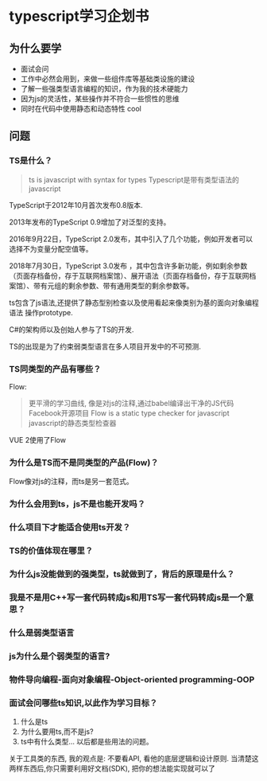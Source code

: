 # typescript学习企划书

## 为什么要学

- 面试会问
- 工作中必然会用到，来做一些组件库等基础类设施的建设
- 了解一些强类型语言编程的知识，作为我的技术硬能力
- 因为js的灵活性，某些操作并不符合一些惯性的思维
- 同时在代码中使用静态和动态特性 cool

## 问题

### TS是什么？

> ts is javascript with syntax for types
> Typescript是带有类型语法的javascript

TypeScript于2012年10月首次发布0.8版本.

2013年发布的TypeScript 0.9增加了对泛型的支持。

2016年9月22日，TypeScript 2.0发布，其中引入了几个功能，例如开发者可以选择不为变量分配空值等。

2018年7月30日，TypeScript 3.0发布 ，其中包含许多新功能，例如剩余参数（页面存档备份，存于互联网档案馆）、展开语法（页面存档备份，存于互联网档案馆）、带有元组的剩余参数、带有通用类型的剩余参数等。

ts包含了js语法,还提供了静态型别检查以及使用看起来像类别为基的面向对象编程语法 操作prototype.

C#的架构师以及创始人参与了TS的开发.

TS的出现是为了约束弱类型语言在多人项目开发中的不可预测.

### TS同类型的产品有哪些？

Flow:
> 更平滑的学习曲线, 像是对js的注释,通过babel编译出干净的JS代码
> Facebook开源项目
> Flow is a static type checker for javascript
> javascript的静态类型检查器

VUE 2使用了Flow

### 为什么是TS而不是同类型的产品(Flow)？

Flow像对js的注释，而ts是另一套范式。

### 为什么会用到ts，js不是也能开发吗？

### 什么项目下才能适合使用ts开发？

### TS的价值体现在哪里？

### 为什么js没能做到的强类型，ts就做到了，背后的原理是什么？

### 我是不是用C++写一套代码转成js和用TS写一套代码转成js是一个意思？

### 什么是弱类型语言

### js为什么是个弱类型的语言?

### 物件导向编程-面向对象编程-Object-oriented programming-OOP



### 面试会问哪些ts知识,以此作为学习目标？

1. 什么是ts
2. 为什么要用ts,而不是js?
3. ts中有什么类型... 以后都是些用法的问题。

关于工具类的东西, 我的观点是: 不要看API, 看他的底层逻辑和设计原则. 当清楚这两样东西后,你只需要利用好文档(SDK), 把你的想法能实现就可以了
